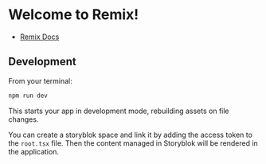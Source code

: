 # Welcome to Remix!

- [Remix Docs](https://remix.run/docs)

## Development

From your terminal:

```sh
npm run dev
```

This starts your app in development mode, rebuilding assets on file changes.

You can create a storyblok space and link it by adding the access token to the `root.tsx` file. Then the content managed in Storyblok will be rendered in the application.
